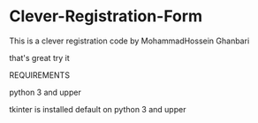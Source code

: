 # Clever-Registration-Form
This is a clever registration code by MohammadHossein Ghanbari 

that's great try it

REQUIREMENTS

python 3 and upper 

tkinter is installed default on python 3 and upper

